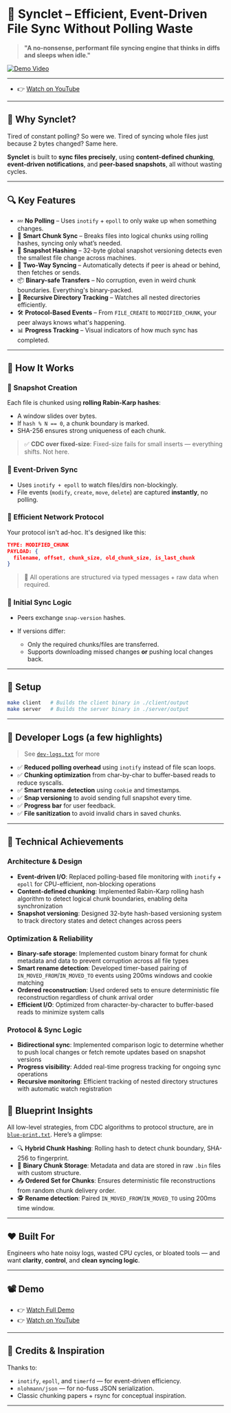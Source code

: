 # 🧠 Synclet – Efficient, Event-Driven File Sync Without Polling Waste

> **"A no-nonsense, performant file syncing engine that thinks in diffs and sleeps when idle."**

[![Demo Video](https://img.shields.io/badge/▶️-Watch%20Demo-blue)](./Synclet-Demo.mkv)

---

- 👉 [Watch on YouTube](https://youtu.be/t_7HGiFl3x0)

---

## 🚀 Why Synclet?

Tired of constant polling? So were we.
Tired of syncing whole files just because 2 bytes changed? Same here.

**Synclet** is built to **sync files precisely**, using **content-defined chunking**, **event-driven notifications**, and **peer-based snapshots**, all without wasting cycles.

---

## 🔍 Key Features

- 💤 **No Polling** – Uses `inotify` + `epoll` to only wake up when something changes.
- 🧩 **Smart Chunk Sync** – Breaks files into logical chunks using rolling hashes, syncing only what’s needed.
- 🧠 **Snapshot Hashing** – 32-byte global snapshot versioning detects even the smallest file change across machines.
- 🔄 **Two-Way Syncing** – Automatically detects if peer is ahead or behind, then fetches or sends.
- 📦 **Binary-safe Transfers** – No corruption, even in weird chunk boundaries. Everything's binary-packed.
- 📂 **Recursive Directory Tracking** – Watches all nested directories efficiently.
- 🛠️ **Protocol-Based Events** – From `FILE_CREATE` to `MODIFIED_CHUNK`, your peer always knows what's happening.
- 📊 **Progress Tracking** – Visual indicators of how much sync has completed.

---

## 🧬 How It Works

### 🔹 Snapshot Creation

Each file is chunked using **rolling Rabin-Karp hashes**:

- A window slides over bytes.
- If `hash % N == 0`, a chunk boundary is marked.
- SHA-256 ensures strong uniqueness of each chunk.

> ✅ **CDC over fixed-size**: Fixed-size fails for small inserts — everything shifts. Not here.

### 🔹 Event-Driven Sync

- Uses `inotify + epoll` to watch files/dirs non-blockingly.
- File events (`modify`, `create`, `move`, `delete`) are captured **instantly**, no polling.

### 🔹 Efficient Network Protocol

Your protocol isn't ad-hoc. It's designed like this:

```json
TYPE: MODIFIED_CHUNK
PAYLOAD: {
  filename, offset, chunk_size, old_chunk_size, is_last_chunk
}
```

> 🔗 All operations are structured via typed messages + raw data when required.

### 🔹 Initial Sync Logic

- Peers exchange `snap-version` hashes.
- If versions differ:

  - Only the required chunks/files are transferred.
  - Supports downloading missed changes **or** pushing local changes back.

---

## 🔧 Setup

```bash
make client   # Builds the client binary in ./client/output
make server   # Builds the server binary in ./server/output
```

---

## 🔬 Developer Logs (a few highlights)

> See [`dev-logs.txt`](./dev-logs.txt) for more

- ✅ **Reduced polling overhead** using `inotify` instead of file scan loops.
- ✅ **Chunking optimization** from char-by-char to buffer-based reads to reduce syscalls.
- ✅ **Smart rename detection** using `cookie` and timestamps.
- ✅ **Snap versioning** to avoid sending full snapshot every time.
- ✅ **Progress bar** for user feedback.
- ✅ **File sanitization** to avoid invalid chars in saved chunks.

---

## 🔬 Technical Achievements

### Architecture & Design

- **Event-driven I/O**: Replaced polling-based file monitoring with `inotify` + `epoll` for CPU-efficient, non-blocking operations
- **Content-defined chunking**: Implemented Rabin-Karp rolling hash algorithm to detect logical chunk boundaries, enabling delta synchronization
- **Snapshot versioning**: Designed 32-byte hash-based versioning system to track directory states and detect changes across peers

### Optimization & Reliability

- **Binary-safe storage**: Implemented custom binary format for chunk metadata and data to prevent corruption across all file types
- **Smart rename detection**: Developed timer-based pairing of `IN_MOVED_FROM`/`IN_MOVED_TO` events using 200ms windows and cookie matching
- **Ordered reconstruction**: Used ordered sets to ensure deterministic file reconstruction regardless of chunk arrival order
- **Efficient I/O**: Optimized from character-by-character to buffer-based reads to minimize system calls

### Protocol & Sync Logic

- **Bidirectional sync**: Implemented comparison logic to determine whether to push local changes or fetch remote updates based on snapshot versions
- **Progress visibility**: Added real-time progress tracking for ongoing sync operations
- **Recursive monitoring**: Efficient tracking of nested directory structures with automatic watch registration

## 📁 Blueprint Insights

All low-level strategies, from CDC algorithms to protocol structure, are in [`blue-print.txt`](./blue-print.txt). Here’s a glimpse:

- 🔍 **Hybrid Chunk Hashing**: Rolling hash to detect chunk boundary, SHA-256 to fingerprint.
- 🔐 **Binary Chunk Storage**: Metadata and data are stored in raw `.bin` files with custom structure.
- 📤 **Ordered Set for Chunks**: Ensures deterministic file reconstructions from random chunk delivery order.
- 🕵️ **Rename detection**: Paired `IN_MOVED_FROM`/`IN_MOVED_TO` using 200ms time window.

---

## ❤️ Built For

Engineers who hate noisy logs, wasted CPU cycles, or bloated tools — and want **clarity**, **control**, and **clean syncing logic**.

---

## 📽️ Demo

- 👉 [Watch Full Demo](./Synclet-Demo.mkv)
- 👉 [Watch on YouTube](https://youtu.be/t_7HGiFl3x0)

---

## 🧩 Credits & Inspiration

Thanks to:

- `inotify`, `epoll`, and `timerfd` — for event-driven efficiency.
- `nlohmann/json` — for no-fuss JSON serialization.
- Classic chunking papers + rsync for conceptual inspiration.

---

